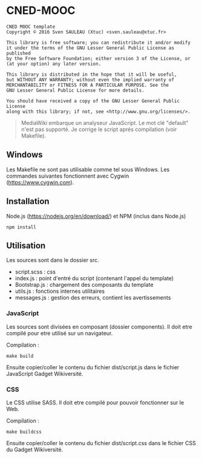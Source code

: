 CNED-MOOC
===

```
CNED MOOC template
Copyright © 2016 Sven SAULEAU (Xtuc) <sven.sauleau@xtuc.fr>

This library is free software; you can redistribute it and/or modify
it under the terms of the GNU Lesser General Public License as published
by the Free Software Foundation; either version 3 of the License, or
(at your option) any later version.

This library is distributed in the hope that it will be useful,
but WITHOUT ANY WARRANTY; without even the implied warranty of
MERCHANTABILITY or FITNESS FOR A PARTICULAR PURPOSE. See the
GNU Lesser General Public License for more details.

You should have received a copy of the GNU Lesser General Public License
along with this library; if not, see <http://www.gnu.org/licenses/>.
```

> MediaWiki embarque un analyseur JavaScript. Le mot clé "default" n'est pas supporté. Je corrige le script aprés compilation (voir Makefile).

## Windows

Les Makefile ne sont pas utilisable comme tel sous Windows. Les commandes suivantes fonctionnent avec Cygwin (https://www.cygwin.com).

## Installation

Node.js (https://nodejs.org/en/download/) et NPM (inclus dans Node.js)

```shell
npm install
```

## Utilisation

Les sources sont dans le dossier src.

* script.scss : css
* index.js : point d'entré du script (contenant l'appel du template)
* Bootstrap.js : chargement des composants du template
* utils.js : fonctions internes utilitaires
* messages.js : gestion des erreurs, contient les avertissements

### JavaScript

Les sources sont divisées en composant (dossier components). Il doit etre compilé pour etre utilisé sur un navigateur.

Compilation :
```shell
make build
```

Ensuite copier/coller le contenu du fichier dist/script.js dans le fichier JavaScript Gadget Wikiversité.

### CSS

Le CSS utilise SASS. Il doit etre compilé pour pouvoir fonctionner sur le Web.

Compilation :
```shell
make buildcss
```

Ensuite copier/coller le contenu du fichier dist/script.css dans le fichier CSS du Gadget Wikiversité.
